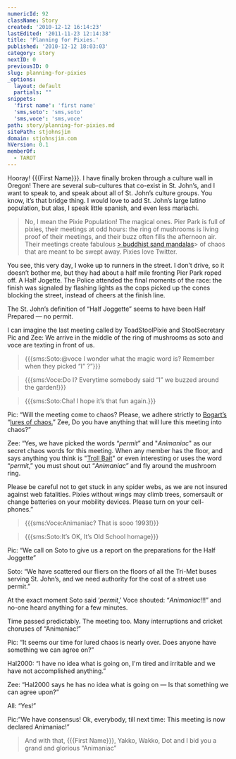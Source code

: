 ```yaml
---
numericId: 92
className: Story
created: '2010-12-12 16:14:23'
lastEdited: '2011-11-23 12:14:38'
title: 'Planning for Pixies.'
published: '2010-12-12 18:03:03'
category: story
nextID: 0
previousID: 0
slug: planning-for-pixies
_options:
  layout: default
  partials: ""
snippets:
  'first name': 'first name'
  'sms,soto': 'sms,soto'
  'sms,voce': 'sms,voce'
path: story/planning-for-pixies.md
sitePath: stjohnsjim
domain: stjohnsjim.com
hVersion: 0.1
memberOf:
  - TAROT
---
```

Hooray! {{{First Name}}}. I have finally broken through a culture wall in Oregon! There are several sub-cultures that co-exist in St. John’s, and I want to speak to, and speak about all of St. John’s culture groups. You know, it’s that bridge thing. I would love to add St. John’s large latino population, but alas, I speak little spanish, and even less mariachi.

> No, I mean the Pixie Population! The magical ones. Pier Park is full of pixies, their meetings at odd hours: the ring of mushrooms is living proof of their meetings, and their buzz often fills the afternoon air. Their meetings create fabulous [> buddhist sand mandalas][0]>  of chaos that are meant to be swept away. Pixies love Twitter.

You see, this very day, I woke up to runners in the street. I don’t drive, so it doesn’t bother me, but they had about a half mile fronting Pier Park roped off. A Half Jogette. The Police attended the final moments of the race: the finish was signaled by flashing lights as the cops picked up the cones blocking the street, instead of cheers at the finish line.

The St. John’s definition of “Half Joggette” seems to have been Half Prepared — no permit.

I can imagine the last meeting called by ToadStoolPixie and StoolSecretary Pic and Zee: We arrive in the middle of the ring of mushrooms as soto and voce are texting in front of us.

> {{{sms:Soto:@voce I wonder what the magic word is? Remember when they picked “I” ?”}}}

> {{{sms:Voce:Do I? Everytime somebody said “I” we buzzed around the garden!}}}

> {{{sms:Soto:Cha! I hope it’s that fun again.}}}

Pic: “Will the meeting come to chaos? Please, we adhere strictly to [Bogart’s][1] “[lures of chaos.][2]” Zee, Do you have anything that will lure this meeting into chaos?”

Zee: “Yes, we have picked the words “_permit_” and "_Animaniac_" as our secret chaos words for this meeting. When any member has the floor, and says anything you think is "[Troll Bait][3]" or even interesting or uses the word “_permit_,” you must shout out “_Animaniac_” and fly around the mushroom ring.

Please be careful not to get stuck in any spider webs, as we are not insured against web fatalities. Pixies without wings may climb trees, somersault or change batteries on your mobility devices. Please turn on your cell-phones.”

> {{{sms:Voce:Animaniac? That is sooo 1993!}}}

> {{{sms:Soto:It’s OK, It’s Old School homage}}}

Pic: “We call on Soto to give us a report on the preparations for the Half Joggette” 

Soto: “We have scattered our fliers on the floors of all the Tri-Met buses serving St. John’s, and we need authority for the cost of a street use permit.”

At the exact moment Soto said ‘_permit_,’ Voce shouted: “_Animaniac_!!!” and no-one heard anything for a few minutes.

Time passed predictably. The meeting too. Many interruptions and cricket choruses of “Animaniac!”

Pic: “It seems our time for lured chaos is nearly over. Does anyone have something we can agree on?”

Hal2000: “I have no idea what is going on, I'm tired and irritable and we have not accomplished anything.”

Zee: “Hal2000 says he has no idea what is going on — Is that something we can agree upon?”

All: “Yes!”

Pic:”We have consensus! Ok, everybody, till next time: This meeting is now declared Animaniac!”

> And with that, {{{First Name}}}, Yakko, Wakko, Dot and I bid you a grand and glorious “Animaniac” 


[0]: http://www.google.com/imgres?imgurl=http://www.karinenglish.com/wp-content/uploads/2010/02/sand-mandala.jpg&amp;imgrefurl=http://www.karinenglish.com/%3Fm%3D201002&amp;h=450&amp;w=600&amp;sz=120&amp;tbnid=o4rkmlCy0S3HjM:&amp;tbnh=101&amp;tbnw=135&amp;prev=/images%3Fq%3Dsand%2Bmandala&amp;zoom=1&amp;q=sand+mandala&amp;usg=__Wjo8SPnSP4qUa2ZkFQASIxL1YD4=&amp;sa=X&amp;ei=GHwFTcztEZPWtQOuzaCaDQ&amp;ved=0CCYQ9QEwAg
[1]: http://en.wikipedia.org/wiki/Boggart
[2]: http://www.google.com/search?&amp;rls=en&amp;q=rules+of+order&amp;ie=UTF-8&amp;oe=UTF-8
[3]: http://artoftrolling.memebase.com/
